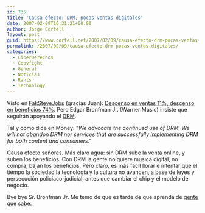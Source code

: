 ```yaml
---
id: 735
title: 'Causa efecto: DRM, pocas ventas digitales'
date: 2007-02-09T16:31:21+00:00
author: Jorge Cortell
layout: post
guid: https://www.cortell.net/2007/02/09/causa-efecto-drm-pocas-ventas-digitales/
permalink: /2007/02/09/causa-efecto-drm-pocas-ventas-digitales/
categories:
  - CiberDerechos
  - Copyfight
  - General
  - Noticias
  - Rants
  - Technology
---
```

Visto en <a target="_blank" title="Fakesteve" href="https://fakesteve.blogspot.com/2007/02/warner-music-stumbles-but-clings-to-drm.html">FakSteveJobs</a> (gracias Juan): <a target="_blank" title="Yahoo" href="https://biz.yahoo.com/ap/070208/earns_warner_music.html?.v=4">Descenso en ventas 11%, descenso en beneficios 74%</a>. Pero Edgar Bronfman Jr. (Warner Music) insiste que seguirán apoyando el <a target="_blank" title="Defective By Design" href="https://www.defectivebydesign.org/en/node">DRM</a>.

Tal y como dice en Money: "_We advocate the continued use of DRM. We will not abandon DRM nor services that are successfully implementing DRM for both content and consumers_."

Causa efecto señores. Más claro agua: sin DRM sube la venta online, y suben los beneficios. Con DRM la gente no quiere musica digital, no compra, bajan los beneficios. Pero claro, es más fácil llorar e intentar que el tiempo la sociedad la tecnologí­a y la cultura no avancen, a base de leyes y persecución policiaco-judicial, antes que cambiar el chip y el modelo de negocio.

Bye bye Sr. Bronfman Jr. Me temo de que es tarde de que aprenda de <a title="Accionistas YouTube" target="_blank" href="https://paulk.dabbledb.com/publish/gootube/06b1163b-614c-4c81-8ead-a6bc0f1d07f4/youtubesellingshareholders.html">gente que sabe</a>.